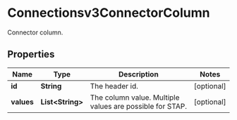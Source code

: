 

# Connectionsv3ConnectorColumn

Connector column.

## Properties

| Name | Type | Description | Notes |
|------------ | ------------- | ------------- | -------------|
|**id** | **String** | The header id. |  [optional] |
|**values** | **List&lt;String&gt;** | The column value. Multiple values are possible for STAP. |  [optional] |



